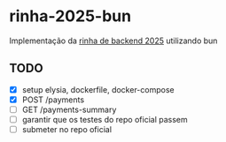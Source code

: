 # rinha-2025-bun

Implementação da [rinha de backend 2025](https://github.com/zanfranceschi/rinha-de-backend-2025) utilizando bun

## TODO

- [x] setup elysia, dockerfile, docker-compose
- [x] POST /payments
- [ ] GET /payments-summary
- [ ] garantir que os testes do repo oficial passem
- [ ] submeter no repo oficial